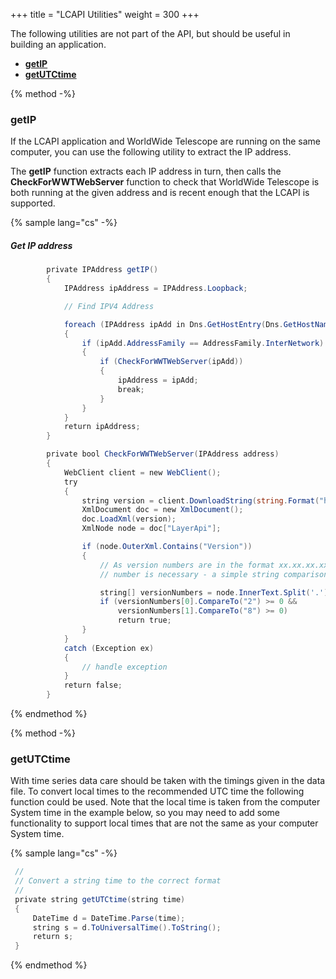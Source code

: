 +++
title = "LCAPI Utilities"
weight = 300
+++

The following utilities are not part of the API, but should be useful in building an application.

*   [**getIP**](#getip)
*   **[getUTCtime](#getutctime)**

{% method -%}
### getIP

If the LCAPI application and WorldWide Telescope are running on the same computer, you can use the following utility to extract the IP address.

The **getIP** function extracts each IP address in turn, then calls the **CheckForWWTWebServer** function to check that WorldWide Telescope is both running at the given address and is recent enough that the LCAPI is supported.

{% sample lang="cs" -%}
##### Get IP address

```cs
        private IPAddress getIP()
        {
            IPAddress ipAddress = IPAddress.Loopback;

            // Find IPV4 Address

            foreach (IPAddress ipAdd in Dns.GetHostEntry(Dns.GetHostName()).AddressList)
            {
                if (ipAdd.AddressFamily == AddressFamily.InterNetwork)
                {
                    if (CheckForWWTWebServer(ipAdd))
                    {
                        ipAddress = ipAdd;
                        break;
                    }
                }
            }
            return ipAddress;
        }

        private bool CheckForWWTWebServer(IPAddress address)
        {
            WebClient client = new WebClient();
            try
            {
                string version = client.DownloadString(string.Format("http://{0}:5050/layerapi.aspx?cmd=version", address.ToString()));
                XmlDocument doc = new XmlDocument();
                doc.LoadXml(version);
                XmlNode node = doc["LayerApi"];

                if (node.OuterXml.Contains("Version"))
                {
                    // As version numbers are in the format xx.xx.xx.xx, an individual comparison of each
                    // number is necessary - a simple string comparison will give unreliable results

                    string[] versionNumbers = node.InnerText.Split('.');
                    if (versionNumbers[0].CompareTo("2") >= 0 &&
                        versionNumbers[1].CompareTo("8") >= 0)
                        return true;
                }
            }
            catch (Exception ex)
            {
                // handle exception
            }
            return false;
        }
```
{% endmethod %}

{% method -%}

### getUTCtime

With time series data care should be taken with the timings given in the data file. To convert local times to the recommended UTC time the following function could be used. Note that the local time is taken from the computer System time in the example below, so you may need to add some functionality to support local times that are not the same as your computer System time.

{% sample lang="cs" -%}
```cs
 //
 // Convert a string time to the correct format
 //
 private string getUTCtime(string time)
 {
     DateTime d = DateTime.Parse(time);
     string s = d.ToUniversalTime().ToString();
     return s;
 }
```
{% endmethod %}
